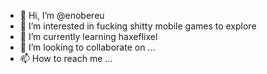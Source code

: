 - 👋 Hi, I’m @enobereu
- 👀 I’m interested in fucking shitty mobile games to explore
- 🌱 I’m currently learning haxeflixel
- 💞️ I’m looking to collaborate on ...
- 📫 How to reach me ...

<!---
enobereu/enobereu is a ✨ special ✨ repository because its `README.md` (this file) appears on your GitHub profile.
You can click the Preview link to take a look at your changes.
--->
